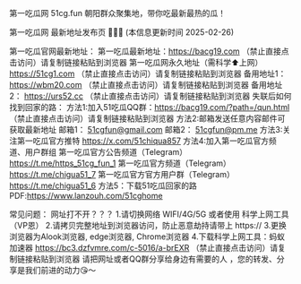 第一吃瓜网 51cg.fun 朝阳群众聚集地，带你吃最新最热的瓜！

第一吃瓜网 最新地址发布页 🍉🍉🍉 (本信息更新时间 2025-02-26)

第一吃瓜官网最新地址：
第一吃瓜最新地址：https://bacg19.com  （禁止直接点击访问）请复制链接粘贴到浏览器
第一吃瓜网永久地址（需科学⬆️上网）  https://51cg1.com （禁止直接点击访问）请复制链接粘贴到浏览器
备用地址1： https://wbm20.com （禁止直接点击访问）请复制链接粘贴到浏览器
备用地址2： https://urs52.cc （禁止直接点击访问）请复制链接粘贴到浏览器
失联后如何找到回家的路：
方法1:加入51吃瓜QQ群：https://bacg19.com/?path=/qun.html （禁止直接点击访问）请复制链接粘贴到浏览器
方法2:邮箱发送任意内容邮件可获取最新地址
邮箱1： 51cgfun@gmail.com
邮箱2： 51cgfun@pm.me
方法3:关注第一吃瓜官方推特 https://x.com/51chiqua857
方法4:加入第一吃瓜官方频道、用户群组
第一吃瓜官方公告频道（Telegram） https://t.me/https_51cg_fun_1
第一吃瓜官方频道（Telegram） https://t.me/chigua51_7
第一吃瓜官方官方用户群（Telegram）https://t.me/chigua51_6
方法5：下载51吃瓜回家的路PDF:https://www.lanzouh.com/51cghome

常见问题：
网址打不开？？？
1.请切换网络 WIFI/4G/5G 或者使用 科学上网工具（VP恩）
2.请拷贝完整地址到浏览器访问，防止恶意劫持请带上 https://
3.更换浏览器为Alook浏览器, edge浏览器, Chrome浏览器
4.下载科学上网工具：蚂蚁加速器 https://bc3.dzfvmre.com/c-5016/a-brEXR （禁止直接点击访问）请复制链接粘贴到浏览器
请把网址或者QQ群分享给身边有需要的人 ，您的转发、分享是我们前进的动力😘～
